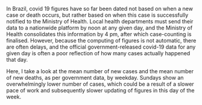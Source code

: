 In Brazil, covid 19 figures have so far been dated not based on when a new case or death occurs, but rather based on when this case is successfully notified to the Ministry of Health. Local health departments must send their data to a nationwide platform by noon at any given day, and the Ministry of Health consolidates this information by 4 pm, after which case-counting is finalised. However, because the computing of figures is not automatic, there are often delays, and the official government-released covid-19 data for any given day is often a poor reflection of how many cases actually happened that day.

Here, I take a look at the mean number of new cases and the mean number of new deaths, as per government data, by weekday. Sundays show an overwhelmingly lower number of cases, which could be a result of a slower pace of work and subsequently slower updating of figures in this day of the week.

